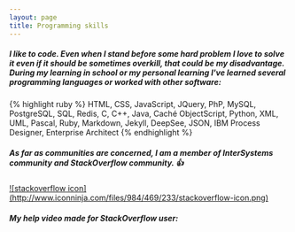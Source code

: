 ```yaml
---
layout: page
title: Programming skills
---
```


##### I like to code. Even when I stand before some hard problem I love to solve it even if it should be sometimes overkill, that could be my disadvantage. During my learning in school or my personal learning I've learned several programming languages or worked with other software:

{% highlight ruby %}
HTML, CSS, JavaScript, JQuery, PhP, MySQL, PostgreSQL, SQL, Redis, C, C++, Java, Caché ObjectScript, Python, XML, UML, Pascal, Ruby, Markdown, Jekyll, DeepSee, JSON, IBM Process Designer, Enterprise Architect
{% endhighlight %}

##### As far as communities are concerned, I am a member of InterSystems community and StackOverflow community. :+1:


<a href="http://stackoverflow.com/users/6637228/marek-bern%c3%a1d?tab=badges" target="_blank">
![stackoverflow icon](http://www.iconninja.com/files/984/469/233/stackoverflow-icon.png)
</a>

##### My help video made for StackOverflow user:


